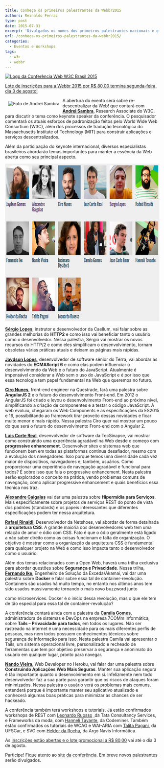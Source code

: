 ```yaml
---
title: Conheça os primeiros palestrantes da Webbr2015
authors: Reinaldo Ferraz
type: post
date: 2015-07-31
excerpt: 'Divulgados os nomes dos primeiros palestrantes nacionais e o primeiro keynote speaker internacional  da Conferência Web W3C Brasil, que acontece dias 22 e 23 de setembro em São Paulo.'
url: /conheca-os-primeiros-palestrantes-da-webbr2015/
categories:
  - Eventos e Workshops
tags:
  - w3c
  - webbr
---
```

[![Logo da Conferência Web W3C Brasil 2015][1]][2]

[Lote de inscrições para a Webbr 2015 por R$ 80,00 termina segunda-feira, dia 3 de agosto!][2]

<img src="https://conferenciaweb.w3c.br/uploads/2015/07/Andrei-Sambra-220x300.jpeg" alt="Foto de Andrei Sambra" style="float:left;margin: 10px" />

A abertura do evento será sobre re-descentralizar da Web! que contará com [**Andrei Sambra**][3], Research Associate do W3C, para discutir o tema como keynote speaker da conferência. O pesquisador comentará os atuais esforços de padronização feitos pelo World Wide Web Consortium (W3C), além dos processos de tradução tecnológica do Massachusetts Institute of Technology (MIT) para construir aplicações e serviços descentralizados.

Além da participação do keynote internacional, diversos especialistas brasileiros abordarão temas importantes para manter a essência da Web aberta como seu principal aspecto.

[<img src="https://raw.githubusercontent.com/diegoeis/tableless-static-images/master/2015/07/palestrantes2015.jpg" alt="Imagem com foto dos primeiros palestrantes da Webbr2015" width="750" height="515" class="aligncenter size-full wp-image-50520" />][4]

[**Sérgio Lopes**][5], instrutor e desenvolvedor da Caellum, vai falar sobre as grandes melhorias do **HTTP2** e como isso vai beneficiar tanto o usuário como o desenvolvedor. Nessa palestra, Sérgio vai mostrar os novos recursos do HTTP/2 e como eles simplificam o desenvolvimento, tornam obsoletas várias práticas atuais e deixam as páginas mais rápidas.

[**Jaydson Lopes**][6], desenvolvedor de software sênior do Terra, vai abordar as novidades do **ECMAScript 6** e como elas podem influenciar o desenvolvimendo da Web e o futuro do JavaScript. Atualmente é impensável considerar a Web sem o uso do JavaScript e é por isso que essa tecnologia tem papel fundamental na Web que queremos no futuro.

[**Ciro Nunes**][7], front-end engineer na Questrade, fará uma palestra sobre **AngularJS 2** e o futuro do desenvolvimento Front-end. Em 2012 o AngularJS foi criado e levou o desenvolvimento Front-end ao próximo nível, simplificando a criação de componentes e a testar o código JavaScript. A web evoluiu, chegaram os Web Components e as especificações da ES2015 e 16, possibilitando ao framework tirar proveito dessas novidades e ficar muito menor e mais rápido. Nessa palestra Ciro quer vai mostrar um pouco do que será o futuro do desenvolvimento Front-end com o Angular 2.

[**Luis Corte Real**][8], desenvolvedor de software da TecSinapse, vai mostrar como construindo uma experiência agradável na Web desde o começo com **progressive enhancement**. Desenvolver sites e sistemas web que funcionem bem em todas as plataformas continua desafiador, mesmo com a evolução dos navegadores. Isso porque temos uma diversidade cada vez maior de dispositivos, navegadores e, também, usuários. Como proporcionar uma experiência de navegação agradável e funcional para todos? É sobre isso que fala o progressive enhancement. Nesta palestra serão explorados o conceito na prática, vendo problemas comuns de navegação, como aplicar progressive enhancement e quais benefícios essa técnica nos traz.

[**Alexandre Gaigalas**][9] vai dar uma palestra sobre **Hipermídia para Serviços**. Mais especificamente sobre projetos de serviços REST do ponto de vista dos padrões (standards) e os papeis interessantes que diferentes especificações podem ter nessa arquitetura.

[**Rafael Rinaldi**][10], Desenvolvedor da Netshoes, vai abordar de forma detalhada a **arquitetura CSS**. A grande maioria dos desenvolvedores web tem uma relação de amor e ódio com CSS. Fato é que o ódio geralmente está ligado a não saber direito como as coisas funcionam e falta de organização. O objetivo é mostrar como a organização da arquitetura CSS é fundamental para qualquer projeto na Web e como isso impacta tanto o desenvolvedor como o usuário.

Além dos temas relacionados com a Open Web, haverá uma trilha exclusiva para abordar questões sobre **Segurança e Privacidade**. Nessa trilha, [**Fernando Ike**][11], Engenheiro de Solução da Exceda/Akamai, vai dar uma palestra sobre **Docker** e falar sobre essa tal de container-revolução. Containers são usados há muito tempo, no entanto nos últimos anos tem sido usados massivamente tornando o mais novo buzzword junto
  
como microservices. Docker é o início dessa revolução, mas o que ele tem de tão especial para essa tal de container-revolução?

A conferência contará ainda com a palestra da [**Camila Gomes**][12], administradora de sistemas e DevOps na empresa 7COMm Informática, sobre **Tails – Privacidade para todos**, em todos os lugares. Não ser rastreado na internet é uma necessidade para os mais diferentes perfis de pessoas, mas nem todos possuem conhecimentos técnicos sobre segurança de informação para isso. Nesta palestra Camila vai apresentar o Tails, um sistema operacional livre, personalizado e recheado de ferramentas que tem por objetivo preservar a segurança e anonimato do usuário em qualquer lugar, pronto para navegar.

[**Nando Vieira**][13], Web Developer no Heroku, vai falar dar uma palestra sobre **Construindo Aplicações Web Mais Seguras**. Manter sua aplicação segura é tão importante quanto o desenvolvimento em si. Infelizmente nem todo desenvolvedor faz a sua parte para garantir que os riscos de ataques foram minimizados. Nessa palestra o usuário verá os problemas mais comuns, entenderá porque é importante manter seu aplicativo atualizado e conhecerá algumas boas práticas para minimizar as chances de ser hackeado.

A conferência também terá workshops e tutoriais. Já estão confirmados workshops de REST com [Leonardo Ruosso][14] ,da Tata Consultancy Services, e Frameworks da moda, com [Hanneli Tavante][15], da Codeminer. Também estão confirmados os tutoriais de WCAG e WAI-ARIA com [Talita Pagani][16], da UFSCar, e SVG com [Helder da Rocha][17], da Argo Navis Informática.

As [inscrições estão abertas e o lote promocional a R$ 80,00][18] vai até o dia 3 de agosto.

Participe! Fique atento ao [site da conferência][4]. Em breve novos palestrantes serão divulgados.

 [1]: https://conferenciaweb.w3c.br/wp-content/themes/webbr2015/assets/img/logos/logo--webbr.svg
 [2]: https://conferenciaweb.w3c.br/inscricoes
 [3]: https://conferenciaweb.w3c.br/trends/#andreisambra
 [4]: https://conferenciaweb.w3c.br/
 [5]: https://conferenciaweb.w3c.br/trends/#sergiolopes
 [6]: https://conferenciaweb.w3c.br/trends/#jaydsongomes
 [7]: https://conferenciaweb.w3c.br/openweb/#cironunes
 [8]: https://conferenciaweb.w3c.br/openweb/#luizcortereal
 [9]: https://conferenciaweb.w3c.br/trends/#alexandregaigalas
 [10]: https://conferenciaweb.w3c.br/openweb/#rafaelrinaldi
 [11]: https://conferenciaweb.w3c.br/privacy/#fernandoike
 [12]: https://conferenciaweb.w3c.br/privacy/#camilagomes
 [13]: https://conferenciaweb.w3c.br/privacy/#nandovieira
 [14]: https://conferenciaweb.w3c.br/workshop/#leonardoruosso
 [15]: https://conferenciaweb.w3c.br/workshop/#hannelitavante
 [16]: https://conferenciaweb.w3c.br/workshop/#talitapagani
 [17]: https://conferenciaweb.w3c.br/workshop/#helderdarocha
 [18]: https://conferenciaweb.w3c.br/inscricoes/